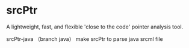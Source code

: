 # srcPtr
A lightweight, fast, and flexible 'close to the code' pointer analysis tool.


srcPtr-java  （branch java）
make srcPtr to parse java srcml file